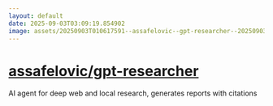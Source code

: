 ```yaml
---
layout: default
date: 2025-09-03T03:09:19.854902
image: assets/20250903T010617591--assafelovic--gpt-researcher--20250903T011549250--cropped.png
---
```


# [assafelovic/gpt-researcher](https://github.com/assafelovic/gpt-researcher)

AI agent for deep web and local research, generates reports with citations
